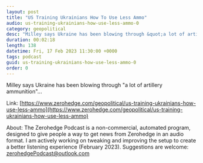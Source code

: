 ```yaml
---
layout: post
title: "US Training Ukrainians How To Use Less Ammo"
audio: us-training-ukrainians-how-use-less-ammo-0
category: geopolitical
desc: "Milley says Ukraine has been blowing through &quot;a lot of artillery ammunition&quot;..."
duration: 00:02:18
length: 138
datetime: Fri, 17 Feb 2023 11:30:00 +0000
tags: podcast
guid: us-training-ukrainians-how-use-less-ammo-0
order: 0
---
```

Milley says Ukraine has been blowing through &quot;a lot of artillery ammunition&quot;...

Link: [https://www.zerohedge.com/geopolitical/us-training-ukrainians-how-use-less-ammo](https://www.zerohedge.com/geopolitical/us-training-ukrainians-how-use-less-ammo)

About: The Zerohedge Podcast is a non-commercial, automated program, designed to give people a way to get news from Zerohedge in an audio format.  I am actively working on tweaking and improving the setup to create a better listening experience (February 2023).  Suggestions are welcome: [zerohedgePodcast@outlook.com](mailto:zerohedgePodcast@outlook.com)